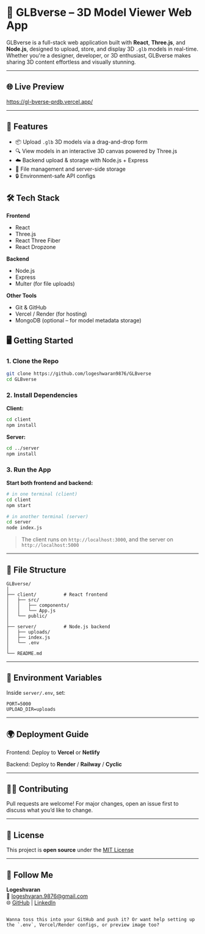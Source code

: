 # 🚀 GLBverse – 3D Model Viewer Web App

GLBverse is a full-stack web application built with **React**, **Three.js**, and **Node.js**, designed to upload, store, and display 3D `.glb` models in real-time. Whether you're a designer, developer, or 3D enthusiast, GLBverse makes sharing 3D content effortless and visually stunning.

---

## 🌐 Live Preview

 https://gl-bverse-prdb.vercel.app/

---


## 🧠 Features

- 📦 Upload `.glb` 3D models via a drag-and-drop form
- 🔍 View models in an interactive 3D canvas powered by Three.js
- ☁️ Backend upload & storage with Node.js + Express
- 📁 File management and server-side storage
- 🔒 Environment-safe API configs


## 🛠️ Tech Stack

**Frontend**
- React
- Three.js
- React Three Fiber
- React Dropzone

**Backend**
- Node.js
- Express
- Multer (for file uploads)

**Other Tools**
- Git & GitHub
- Vercel / Render (for hosting)
- MongoDB (optional – for model metadata storage)



## 🖥️ Getting Started

### 1. Clone the Repo

```bash
git clone https://github.com/logeshwaran9876/GLBverse
cd GLBverse
```

### 2. Install Dependencies

**Client:**
```bash
cd client
npm install
```

**Server:**
```bash
cd ../server
npm install
```

### 3. Run the App

**Start both frontend and backend:**

```bash
# in one terminal (client)
cd client
npm start

# in another terminal (server)
cd server
node index.js
```

> The client runs on `http://localhost:3000`, and the server on `http://localhost:5000`

---

## 🧪 File Structure

```
GLBverse/
│
├── client/          # React frontend
│   ├── src/
│   │   ├── components/
│   │   └── App.js
│   └── public/
│
├── server/          # Node.js backend
│   ├── uploads/
│   ├── index.js
│   └── .env
│
└── README.md
```

---

## 🔐 Environment Variables

Inside `server/.env`, set:

```env
PORT=5000
UPLOAD_DIR=uploads
```

---

## 🌍 Deployment Guide

Frontend: Deploy to **Vercel** or **Netlify**

Backend: Deploy to **Render** / **Railway** / **Cyclic**

---

## 🙋‍♂️ Contributing

Pull requests are welcome! For major changes, open an issue first to discuss what you’d like to change.

---

## 📄 License

This project is **open source** under the [MIT License](https://choosealicense.com/licenses/mit/)

---

## 🔗 Follow Me

**Logeshvaran**  
📧 logeshvaran.9876@gmail.com  
🌐 [GitHub](https://github.com/logeshwaran9876) | [LinkedIn](https://linkedin.com/in/logeshwaran9876)
```

Wanna toss this into your GitHub and push it? Or want help setting up the `.env`, Vercel/Render configs, or preview image too?
